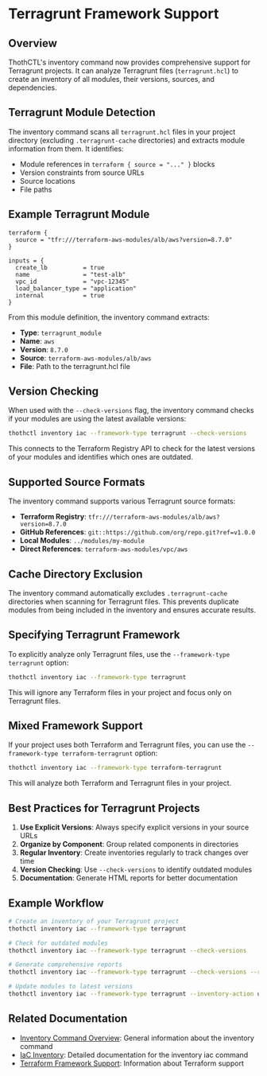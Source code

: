 # Terragrunt Framework Support

## Overview

ThothCTL's inventory command now provides comprehensive support for Terragrunt projects. It can analyze Terragrunt files (`terragrunt.hcl`) to create an inventory of all modules, their versions, sources, and dependencies.

## Terragrunt Module Detection

The inventory command scans all `terragrunt.hcl` files in your project directory (excluding `.terragrunt-cache` directories) and extracts module information from them. It identifies:

- Module references in `terraform { source = "..." }` blocks
- Version constraints from source URLs
- Source locations
- File paths

## Example Terragrunt Module

```hcl
terraform {
  source = "tfr:///terraform-aws-modules/alb/aws?version=8.7.0"
}

inputs = {
  create_lb          = true
  name               = "test-alb"
  vpc_id             = "vpc-12345"
  load_balancer_type = "application"
  internal           = true
}
```

From this module definition, the inventory command extracts:

- **Type**: `terragrunt_module`
- **Name**: `aws`
- **Version**: `8.7.0`
- **Source**: `terraform-aws-modules/alb/aws`
- **File**: Path to the terragrunt.hcl file

## Version Checking

When used with the `--check-versions` flag, the inventory command checks if your modules are using the latest available versions:

```bash
thothctl inventory iac --framework-type terragrunt --check-versions
```

This connects to the Terraform Registry API to check for the latest versions of your modules and identifies which ones are outdated.

## Supported Source Formats

The inventory command supports various Terragrunt source formats:

- **Terraform Registry**: `tfr:///terraform-aws-modules/alb/aws?version=8.7.0`
- **GitHub References**: `git::https://github.com/org/repo.git?ref=v1.0.0`
- **Local Modules**: `../modules/my-module`
- **Direct References**: `terraform-aws-modules/vpc/aws`

## Cache Directory Exclusion

The inventory command automatically excludes `.terragrunt-cache` directories when scanning for Terragrunt files. This prevents duplicate modules from being included in the inventory and ensures accurate results.

## Specifying Terragrunt Framework

To explicitly analyze only Terragrunt files, use the `--framework-type terragrunt` option:

```bash
thothctl inventory iac --framework-type terragrunt
```

This will ignore any Terraform files in your project and focus only on Terragrunt files.

## Mixed Framework Support

If your project uses both Terraform and Terragrunt files, you can use the `--framework-type terraform-terragrunt` option:

```bash
thothctl inventory iac --framework-type terraform-terragrunt
```

This will analyze both Terraform and Terragrunt files in your project.

## Best Practices for Terragrunt Projects

1. **Use Explicit Versions**: Always specify explicit versions in your source URLs
2. **Organize by Component**: Group related components in directories
3. **Regular Inventory**: Create inventories regularly to track changes over time
4. **Version Checking**: Use `--check-versions` to identify outdated modules
5. **Documentation**: Generate HTML reports for better documentation

## Example Workflow

```bash
# Create an inventory of your Terragrunt project
thothctl inventory iac --framework-type terragrunt

# Check for outdated modules
thothctl inventory iac --framework-type terragrunt --check-versions

# Generate comprehensive reports
thothctl inventory iac --framework-type terragrunt --check-versions --report-type all

# Update modules to latest versions
thothctl inventory iac --framework-type terragrunt --inventory-action update --inventory-path ./Reports/Inventory/InventoryIaC_20250602_121227.json
```

## Related Documentation

- [Inventory Command Overview](../inventory_overview.md): General information about the inventory command
- [IaC Inventory](../inventory_iac.md): Detailed documentation for the inventory iac command
- [Terraform Framework Support](terraform.md): Information about Terraform support
